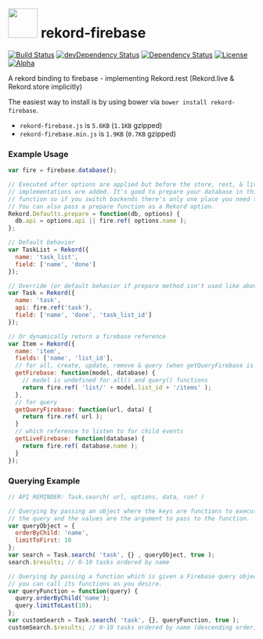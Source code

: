 # <img src="https://raw.githubusercontent.com/Rekord/rekord/master/images/rekord-color.png" width="60"> rekord-firebase

[![Build Status](https://travis-ci.org/Rekord/rekord-firebase.svg?branch=master)](https://travis-ci.org/Rekord/rekord-firebase)
[![devDependency Status](https://david-dm.org/Rekord/rekord-firebase/dev-status.svg)](https://david-dm.org/Rekord/rekord-firebase#info=devDependencies)
[![Dependency Status](https://david-dm.org/Rekord/rekord-firebase.svg)](https://david-dm.org/Rekord/rekord-firebase)
[![License](https://img.shields.io/badge/license-MIT-blue.svg)](https://github.com/Rekord/rekord/blob/master/LICENSE)
[![Alpha](https://img.shields.io/badge/State-Alpha-orange.svg)]()

A rekord binding to firebase - implementing Rekord.rest (Rekord.live & Rekord.store implicitly)

The easiest way to install is by using bower via `bower install rekord-firebase`.

- `rekord-firebase.js` is `5.6KB` (`1.1KB` gzipped)
- `rekord-firebase.min.js` is `1.9KB` (`0.7KB` gzipped)

### Example Usage

```javascript
var fire = firebase.database();

// Executed after options are applied but before the store, rest, & live
// implementations are added. It's good to prepare your database in this
// function so if you switch backends there's only one place you need to do so.
// You can also pass a prepare function as a Rekord option.
Rekord.Defaults.prepare = function(db, options) {
  db.api = options.api || fire.ref( options.name );
};

// Default behavior
var TaskList = Rekord({
  name: 'task_list',
  field: ['name', 'done']
});

// Override (or default behavior if prepare method isn't used like above)
var Task = Rekord({
  name: 'task',
  api: fire.ref('task'),
  field: ['name', 'done', 'task_list_id']
});

// Or dynamically return a firebase reference
var Item = Rekord({
  name: 'item',
  fields: ['name', 'list_id'],
  // for all, create, update, remove & query (when getQueryFirebase is not given)
  getFirebase: function(model, database) {
    // model is undefined for all() and query() functions
    return fire.ref( 'list/' + model.list_id + '/items' );
  },
  // for query
  getQueryFirebase: function(url, data) {
    return fire.ref( url );
  }
  // which reference to listen to for child events
  getLiveFirebase: function(database) {
    return fire.ref( database.name );
  }
});
```

### Querying Example

```javascript
// API REMINDER: Task.search( url, options, data, run? )

// Querying by passing an object where the keys are functions to execute on
// the query and the values are the argument to pass to the function.
var queryObject = {
  orderByChild: 'name',
  limitToFirst: 10
};
var search = Task.search( 'task', {} , queryObject, true );
search.$results; // 0-10 tasks ordered by name

// Querying by passing a function which is given a Firebase query object which
// you can call its functions as you desire.
var queryFunction = function(query) {
  query.orderByChild('name');
  query.limitToLast(10);
};
var customSearch = Task.search( 'task', {}, queryFunction, true );
customSearch.$results; // 0-10 tasks ordered by name (descending order)
```
